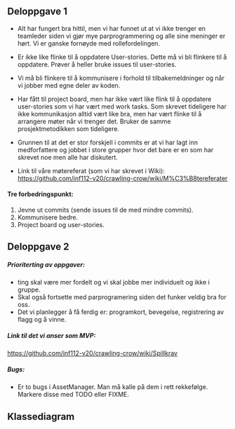 ## Deloppgave 1

* Alt har fungert bra hittil, men vi har funnet ut at vi ikke trenger en teamleder
siden vi gjør mye parprogrammering og alle sine meninger er hørt. Vi er ganske fornøyde
med rollefordelingen. 

* Er ikke like flinke til å oppdatere User-stories. Dette må vi bli flinkere til å 
oppdatere. Prøver å heller bruke issues til user-stories. 

* Vi må bli flinkere til å kommunisere i forhold til tilbakemeldninger og
når vi jobber med egne deler av koden. 

* Har fått til project board, men har ikke vært like flink til å oppdatere user-stories
som vi har vært med work tasks. Som skrevet tideligere har ikke kommunikasjon alltid 
vært like bra, men har vært flinke til å arrangere møter når vi trenger det. Bruker 
de samme prosjektmetodikken som tideligere. 

* Grunnen til at det er stor forskjell i commits er at vi har lagt inn medforfattere
og jobbet i store grupper hvor det bare er en som har skrevet noe men alle har
diskutert.

* Link til våre møtereferat (som vi har skrevet i Wiki):
https://github.com/inf112-v20/crawling-crow/wiki/M%C3%B8tereferater

#### Tre forbedringspunkt:
 
1. Jevne ut commits (sende issues til de med mindre commits).
2. Kommunisere bedre.
3. Project board og user-stories.

## Deloppgave 2

##### Prioriterting av oppgaver:
* ting skal være mer fordelt og vi skal jobbe mer individuelt og ikke i gruppe.
* Skal også fortsette med parprogramering siden det funker veldig bra for oss. 
* Det vi planlegger å få ferdig er: programkort, bevegelse, registrering av flagg og 
å vinne. 

##### Link til det vi anser som MVP:
https://github.com/inf112-v20/crawling-crow/wiki/Spillkrav  

##### Bugs:
* Er to bugs i AssetManager. Man må kalle på dem i rett rekkefølge. Markere disse med TODO
eller FIXME. 

## Klassediagram
